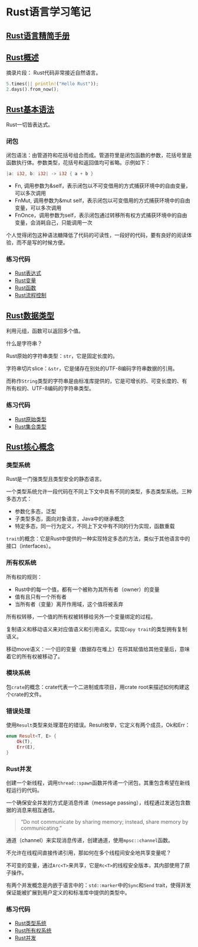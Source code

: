 # Rust语言学习笔记

## [Rust语言精简手册](https://lester123.gitbook.io/rust/)

## [Rust概述](https://mp.weixin.qq.com/s/raM8bpGFIukWVNcR2G4pmw)

摘录片段：
Rust代码非常接近自然语言。

```Rust
5.times(|| println!("Hello Rust"));
2.days().from_now();
```
## [Rust基本语法](https://mp.weixin.qq.com/s/okwXAj6eqB31R5mYmaqKZQ)

Rust一切皆表达式。

### 闭包

闭包语法：由管道符和花括号组合而成。管道符里是闭包函数的参数，花括号里是函数执行体。参数类型，花括号和返回值均可省略。示例如下：

```Rust
|a: i32, b: i32| -> i32 { a + b }
```

* Fn, 调用参数为&self，表示闭包以不可变借用的方式捕获环境中的自由变量，可以多次调用
* FnMut, 调用参数为&mut self，表示闭包以可变借用的方式捕获环境中的自由变量，可以多次调用
* FnOnce，调用参数为self，表示闭包通过转移所有权方式捕获环境中的自由变量，会消耗自己，只能调用一次

个人觉得闭包这种语法糖降低了代码的可读性，一段好的代码，要有良好的阅读体验，而不是写的时候方便。

### 练习代码

* [Rust表达式](https://github.com/lesterli/rust-practice/blob/master/simple/src/statement.rs)
* [Rust变量](https://github.com/lesterli/rust-practice/blob/master/simple/src/variable.rs)
* [Rust函数](https://github.com/lesterli/rust-practice/blob/master/simple/src/function.rs)
* [Rust流程控制](https://github.com/lesterli/rust-practice/blob/master/simple/src/control_flow.rs)

## [Rust数据类型](https://mp.weixin.qq.com/s/wSqRC-h-RsiNbUuPNVaLMw)

利用元组，函数可以返回多个值。

什么是字符串？

Rust原始的字符串类型：`str`，它是固定长度的。

字符串切片slice：`&str`，它是储存在别处的UTF-8编码字符串数据的引用。

而称作`String`类型的字符串是由标准库提供的，它是可增长的、可变长度的、有所有权的、UTF-8编码的字符串类型。

### 练习代码

* [Rust原始类型](https://github.com/lesterli/rust-practice/blob/master/simple/src/primitives.rs)
* [Rust集合类型](https://github.com/lesterli/rust-practice/blob/master/simple/src/collections.rs)

## [Rust核心概念](https://mp.weixin.qq.com/s/BqtbSUkOZ-DSbv3Mt2UdrQ)

### 类型系统

Rust是一门强类型且类型安全的静态语言。

一个类型系统允许一段代码在不同上下文中具有不同的类型，多态类型系统。三种多态方式：

* 参数化多态，泛型
* 子类型多态，面向对象语言，Java中的继承概念
* 特定多态，同一行为定义，不同上下文中有不同的行为实现，函数重载

`trait`的概念：它是Rust中提供的一种实现特定多态的方法，类似于其他语言中的接口（interfaces）。

### 所有权系统

所有权的规则：

* Rust中的每一个值，都有一个被称为其所有者（owner）的变量
* 值有且只有一个所有者
* 当所有者（变量）离开作用域，这个值将被丢弃

所有权转移，一个值的所有权被转移给另外一个变量绑定的过程。

复制语义和移动语义来对应值语义和引用语义。实现`Copy trait`的类型拥有复制语义。

移动move语义：一个旧的变量（数据存在堆上）在将其赋值给其他变量后，意味着它的所有权被移动了。

### 模块系统

包`crate`的概念：crate代表一个二进制或库项目，用crate root来描述如何构建这个crate的文件。

### 错误处理

使用`Result`类型来处理潜在的错误。Result枚举，它定义有两个成员，Ok和Err：

```Rust
enum Result<T, E> {
    Ok(T),
    Err(E),
}
```
### Rust并发

创建一个新线程，调用`thread::spawn`函数并传递一个闭包，其重包含希望在新线程运行的代码。

一个确保安全并发的方式是消息传递（message passing），线程通过发送包含数据的消息来相互通信。

> “Do not communicate by sharing memory; instead, share memory by communicating.”

通道（channel）来实现消息传递，创建通道，使用`mpsc::channel`函数。

不允许在线程间直接传递引用，那如何在多个线程间安全地共享变量呢？

不可变的变量，通过`Arc<T>`来共享，它是`Rc<T>`的线程安全版本，其内部使用了原子操作。

有两个并发概念是内嵌于语言中的：`std::marker`中的`Sync`和`Send` trait，使得并发保证能被扩展到用户定义的和标准库中提供的类型中。

### 练习代码

* [Rust类型系统](https://github.com/lesterli/rust-practice/blob/master/simple/src/generics_trait.rs)
* [Rust所有权系统]()
* [Rust并发]()
